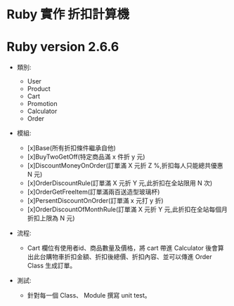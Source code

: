 # Ruby 實作 折扣計算機
# Ruby version 2.6.6
* 類別:
  * User
  * Product
  * Cart
  * Promotion
  * Calculator
  * Order

* 模組:
  - [x]Base(所有折扣條件繼承自他)
  - [x]BuyTwoGetOff(特定商品滿 x 件折 y 元)
  - [x]DiscountMoneyOnOrder(訂單滿 X 元折 Z %,折扣每人只能總共優惠 N 元)
  - [x]OrderDiscountRule(訂單滿 X 元折 Y 元,此折扣在全站限用 N 次)
  - [x]OrderGetFreeItem(訂單滿兩百送造型玻璃杯)
  - [x]PersentDiscountOnOrder(訂單滿 x 元打 y 折)
  - [x]OrderDiscountOfMonthRule(訂單滿 X 元折 Y 元,此折扣在全站每個月折扣上限為 N 元)

* 流程:
  * Cart 欄位有使用者id、商品數量及價格，將 cart 帶進 Calculator 後會算出此台購物車折扣金額、折扣後總價、折扣內容、並可以傳進 Order Class 生成訂單。

* 測試:
  * 針對每一個 Class、 Module 撰寫 unit test。






